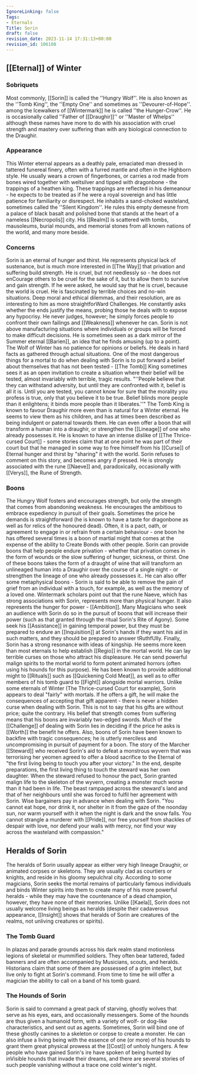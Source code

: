 ```yaml
---
IgnoreLinking: false
Tags:
- Eternals
Title: Sorin
draft: false
revision_date: 2023-11-14 17:31:13+00:00
revision_id: 106108
---
```


## [[Eternal]] of Winter
### Sobriquets
Most commonly, [[Sorin]] is called the ''Hungry Wolf''. 
He is also known as the ''Tomb King'', the ''Empty One'' and sometimes as ''Devourer-of-Hope''. among the Icewalkers of [[Wintermark]] he is called ''the Hunger-Crow''. 
He is occasionally called ''Father of [[Draughir]]'' or ''Master of Whelps'' although these names have more to do with his association with cruel strength and mastery over suffering than with any biological connection to the Draughir.
### Appearance
This Winter eternal appears as a deathly pale, emaciated man dressed in tattered funereal finery, often with a furred mantle and often in the Highborn style. He usually wears a crown of fingerbones, or carries a rod made from bones wired together with weltsilver and tipped with dragonbone - the trappings of a heathen king. These trappings are reflected in his demeanour - he expects to be treated as if he were a royal sovereign and has little patience for familiarity or disrespect.
He inhabits a sand-choked wasteland, sometimes called the ''Silent Kingdom''.  He rules this empty demesne from a palace of black basalt and polished bone that stands at the heart of a nameless [[Necropolis]] city. His [[Realm]] is scattered with tombs, mausoleums, burial mounds, and memorial stones from all known nations of the world, and many more beside.
### Concerns
Sorin is an eternal of hunger and thirst. He represents physical lack of sustenance, but is much more interested in [[The Way]] that privation and suffering build strength. He is cruel, but not needlessly so - he does not enCourage others to be cruel for the sake of it, but to allow them to survive and gain strength. If he were asked, he would say that he is cruel, because the world is cruel. 
He is fascinated by terrible choices and no-win situations. Deep moral and ethical dilemmas, and their resolution, are as interesting to him as more straightforWard Challenges. He constantly asks whether the ends justify the means, probing those he deals with to expose any hypocrisy. He never judges, however; he simply forces people to confront their own failings and [[Weakness]] whenever he can. Sorin is not above manufacturing situations where individuals or groups will be forced to make difficult decisions. He is sometimes seen as a dark mirror of the Summer eternal [[Barien]], an idea that he finds amusing (up to a point). 
The Wolf of Winter has no patience for opinions or beliefs. He deals in hard facts as gathered through actual situations. One of the most dangerous things for a mortal to do when dealing with Sorin is to put forward a belief about themselves that has not been tested - [[The Tomb]] King sometimes sees it as an open invitation to create a situation where their belief will be tested, almost invariably with terrible, tragic results. "''People believe that they can withstand adversity, but until they are confronted with it, belief is all it is. Until you are tested, you cannot know for sure that the morality you profess is true, only that you believe it to be true. Belief blinds more people than it enlightens; it binds more people than it liberates.''"
The Tomb King is known to favour Draughir more even than is natural for a Winter eternal. He seems to view them as his children, and has at times been described as being indulgent or paternal towards them. He can even offer a boon that will transform a human into a draughir, or strengthen the [[Lineage]] of one who already possesses it. 
He is known to have an intense dislike of [[The Thrice-cursed Court]] - some stories claim that at one point he was part of their court but that he managed in some way to free himself from his [[Curse]] of Eternal hunger and thirst by "sharing" it with the world. Sorin refuses to comment on this story, and becomes angry if pressed.
He is strongly associated with the rune [[Naeve]] and, paradoxically, occasionally with [[Verys]], the Rune of Strength.
### Boons
The Hungry Wolf fosters and encourages strength, but only the strength that comes from abandoning weakness. He encourages the ambitious to embrace expediency in pursuit of their goals. Sometimes the price he demands is straightforward (he is known to have a taste for dragonbone as well as for relics of the honoured dead). Often, it is a pact, oath, or agreement to engage in or refrain from a certain behaviour - one boon he has offered several times is a boon of martial might that comes at the expense of the ability to Create Bonds with other people.
Sorin can provide boons that help people endure privation - whether that privation comes in the form of wounds or the slow suffering of hunger, sickness, or thirst. One of these boons takes the form of a draught of wine that will transform an unlineaged human into a Draughir over the course of a single night - or strengthen the lineage of one who already possesses it..
He can also offer some metaphysical boons - Sorin is said to be able to remove the pain of grief from an individual with a touch, for example, as well as the memory of a loved one.
Wintermark scholars point out that the rune Naeve, which has strong associations with Sorin, represents more than physical hunger. It also represents the hunger for power - [[Ambition]]. Many Magicians who seek an audience with Sorin do so in the pursuit of boons that will increase their power (such as that granted through the ritual Sorin's Rite of Agony). Some seek his [[Assistance]] in gaining temporal power, but they must be prepared to endure an [[Inquisition]] at Sorin's hands if they want his aid in such matters, and they should be prepared to answer tRuthfUlly.
Finally, Sorin has a strong resonance with ideas of kingship. He seems more keen than most eternals to help establish [[Regio]] in the mortal world. He can lay terrible curses on those who attract his displeasure. He can send powerful malign spirits to the mortal world to form potent animated horrors (often using his hounds for this purpose). He has been known to provide additional might to [[Rituals]] such as [[Quickening Cold Meat]], as well as to offer members of his tomb guard to [[Fight]] alongside mortal warriors.
Unlike some eternals of Winter (The Thrice-cursed Court for example), Sorin appears to deal "fairly" with mortals. If he offers a gift, he will make the consequences of accepting that gift apparent - there is never a hidden curse when dealing with Sorin. This is not to say that his gifts are without price; quite the contrary. His belief that strength comes from suffering means that his boons are invariably two-edged swords. Much of the [[Challenge]] of dealing with Sorin lies in deciding if the price he asks is [[Worth]] the benefit he offers.
Also, boons of Sorin have been known to backfire with tragic consequences; he is utterly merciless and uncompromising in pursuit of payment for a boon. The story of the Marcher [[Steward]] who received Sorin's aid to defeat a monstrous wyvern that was terrorising her yeomen agreed to offer a blood sacrifice to the Eternal of "the first living being to touch you after your victory." In the end, despite preparations, the first living thing to touch the steward was her own daughter. When the steward refused to honour the pact, Sorin granted malign life to the skeleton of the wyvern, creating a monster much worse than it had been in life. The beast rampaged across the steward's land and that of her neighbours until she was forced to fulfil her agreement with Sorin.
Wise bargainers pay in advance when dealing with Sorin.
"You cannot eat hope, nor drink it, nor shelter in it from the gaze of the noonday sun, nor warm yourself with it when the night is dark and the snow falls. You cannot strangle a murderer with [[Pride]], nor free yourself from shackles of despair with love, nor defend your walls with mercy, nor find your way across the wasteland with compassion."
## Heralds of Sorin
The heralds of Sorin usually appear as either very high lineage Draughir, or animated corpses or skeletons. They are usually clad as courtiers or knights, and reside in his gloomy sepulchral city. According to some magicians, Sorin seeks the mortal remains of particularly famous individuals and binds Winter spirits into them to create many of his more powerful heralds - while they may have the countenance of a dead champion, however, they have none of their memories. Unlike [[Kaela]], Sorin does not usually welcome living beings as heralds (despite their cadaverous appearance, [[Insight]] shows that heralds of Sorin are creatures of the realms, not unliving creatures or spirits).
### The Tomb Guard
In plazas and parade grounds across his dark realm stand motionless legions of skeletal or mummified soldiers. They often bear tattered, faded banners and are often accompanied by Musicians, scouts, and heralds. Historians claim that some of them are possessed of a grim intellect, but live only to fight at Sorin's command. From time to time he will offer a magician the ability to call on a band of his tomb guard.
### The Hounds of Sorin
Sorin is said to command a great pack of starving, ghostly wolves that serve as his eyes, ears, and occasionally messengers. Some of the hounds are thus given a humanoid form, with a variety of wolf- or dog-like characteristics, and sent out as agents. Sometimes, Sorin will bind one of these ghostly canines to a skeleton or corpse to create a monster. He can also infuse a living being with the essence of one (or more) of his hounds to grant them great physical prowess at the [[Cost]] of unholy hungers. A few people who have gained Sorin's ire have spoken of being hunted by inVisible hounds that invade their dreams, and there are several stories of such people vanishing without a trace one cold winter's night.